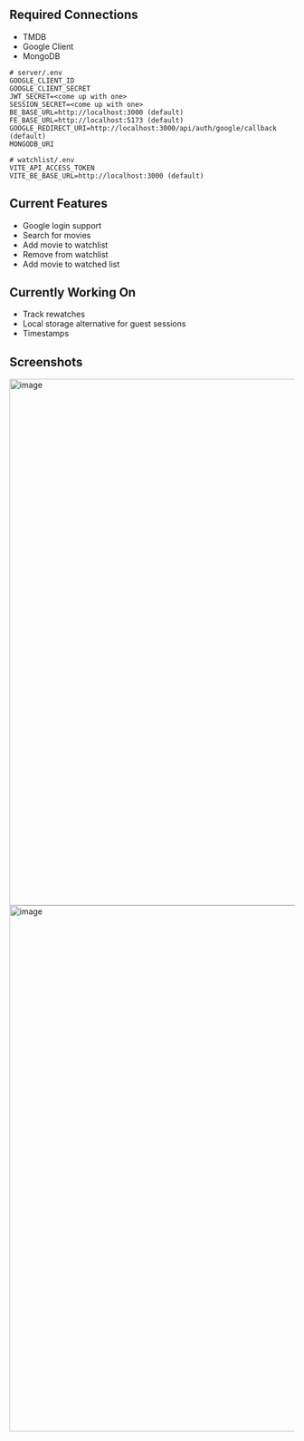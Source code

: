 Required Connections
-
- TMDB
- Google Client
- MongoDB


```
# server/.env
GOOGLE_CLIENT_ID
GOOGLE_CLIENT_SECRET
JWT_SECRET=<come up with one>
SESSION_SECRET=<come up with one>
BE_BASE_URL=http://localhost:3000 (default)
FE_BASE_URL=http://localhost:5173 (default)
GOOGLE_REDIRECT_URI=http://localhost:3000/api/auth/google/callback (default)
MONGODB_URI
```

```
# watchlist/.env
VITE_API_ACCESS_TOKEN
VITE_BE_BASE_URL=http://localhost:3000 (default)
```
Current Features
-
- Google login support
- Search for movies
- Add movie to watchlist
- Remove from watchlist
- Add movie to watched list

Currently Working On
-
- Track rewatches
- Local storage alternative for guest sessions
- Timestamps

Screenshots
-
<img width="1905" height="929" alt="image" src="https://github.com/user-attachments/assets/387be216-f3da-4d3a-9be3-d46bbb4c0c25" />
<img width="1904" height="928" alt="image" src="https://github.com/user-attachments/assets/d6b87eda-1380-49f6-a4a5-208fb17258d5" />




